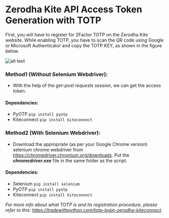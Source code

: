 # Zerodha Kite API Access Token Generation with TOTP

First, you will have to register for 2Factor TOTP on the Zerodha Kite website. While enabling TOTP, you have to scan the QR code using Google or Microsoft Authenticator and copy the TOTP KEY, as shown in the figure below.

![alt text](https://github.com/tkanhe/Zerodha-Kite-API-Access-Token-Genereation-with-TOTP/blob/main/Capture.PNG?raw=true)

### Method1 (Without Selenium Webdriver): 
- With the help of the *get-post requests session*, we can get the access token.

#### Dependencies: 
- PyOTP  ```pip install pyotp```
- Kiteconnect  ```pip install kiteconnect```


### Method2 (With Selenium Webdriver):
- Download the appropriate (as per your Google Chrome version) selenium chrome webdriver from https://chromedriver.chromium.org/downloads. Put the ***chromedriver.exe*** file in the same folder as the script.

#### Dependencies: 
- Selenium  ```pip install selenium```
- PyOTP  ```pip install pyotp```
- Kiteconnect  ```pip install kiteconnect```


*For more info about what TOTP is and its registration procedure, please refer to this: https://tradewithpython.com/totp-login-zerodha-kiteconnect*.
